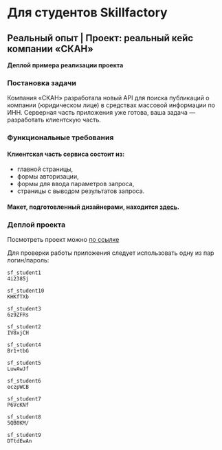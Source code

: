 # Для студентов Skillfactory

## Реальный опыт | Проект: реальный кейс компании «СКАН»

**Деплой примера реализации проекта**

### Постановка задачи
Компания «СКАН» разработала новый API для поиска публикаций о компании (юридическом лице) в средствах массовой информации по ИНН. Серверная часть приложения уже готова, ваша задача — разработать клиентскую часть.

### Функциональные требования

#### Клиентская часть сервиса состоит из:

- главной страницы,
- формы авторизации,
- формы для ввода параметров запроса,
- страницы с выводом результатов запроса.


#### Макет, подготовленный дизайнерами, находится [здесь](https://www.figma.com/file/u3MOjzYnTnirz712GrLbFv/%D0%9C%D0%B0%D0%BA%D0%B5%D1%82-%D0%A1%D0%9A%D0%90%D0%9D).

### Деплой проекта

Посмотреть проект можно [по ссылке](https://yourmentorsf.github.io/scan_example/)

Для проверки работы приложения следует использовать одну из пар логин/пароль:

    sf_student1
    4i2385j

    sf_student10
    KHKfTXb

    sf_student3
    6z9ZFRs

    sf_student2
    IV8xjCH

    sf_student4
    Br1+tbG

    sf_student5
    LuwAwJf

    sf_student6
    eczpWCB

    sf_student7
    P6VcKNf

    sf_student8
    5QB0КМ/

    sf_student9
    DTtdEwAn
